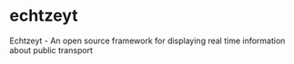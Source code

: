 # echtzeyt
Echtzeyt - An open source framework for displaying real time information about public transport
